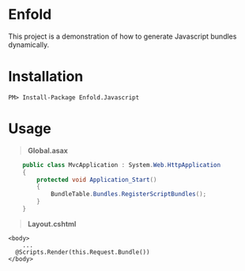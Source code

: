 Enfold
======

This project is a demonstration of how to generate Javascript bundles dynamically.

Installation
============

```
PM> Install-Package Enfold.Javascript
```

Usage
=====

> **Global.asax**

```c#
    public class MvcApplication : System.Web.HttpApplication
    {
        protected void Application_Start()
        {
            BundleTable.Bundles.RegisterScriptBundles();
        }
    }

```

> **Layout.cshtml**

```
<body>
    ...
  @Scripts.Render(this.Request.Bundle())
</body>
```
